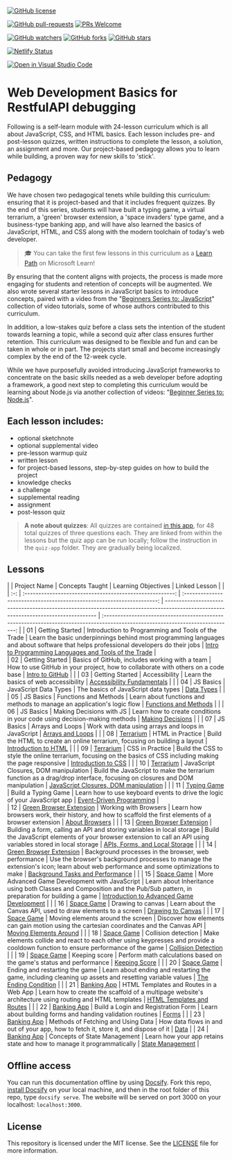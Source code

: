 [![GitHub license](https://img.shields.io/github/license/microsoft/Web-Dev-For-Beginners.svg)](https://github.com/microsoft/Web-Dev-For-Beginners/blob/master/LICENSE)

[![GitHub pull-requests](https://img.shields.io/github/issues-pr/microsoft/Web-Dev-For-Beginners.svg)](https://GitHub.com/abpanic/WebDev101/pulls/)
[![PRs Welcome](https://img.shields.io/badge/PRs-welcome-brightgreen.svg?style=flat-square)](http://makeapullrequest.com)

[![GitHub watchers](https://img.shields.io/github/watchers/microsoft/Web-Dev-For-Beginners.svg?style=social&label=Watch&maxAge=2592000)](https://GitHub.com/abpanic/WebDev101/watchers/)
[![GitHub forks](https://img.shields.io/github/forks/microsoft/Web-Dev-For-Beginners.svg?style=social&label=Fork&maxAge=2592000)](https://GitHub.com/abpanic/WebDev101/network/)
[![GitHub stars](https://img.shields.io/github/stars/microsoft/Web-Dev-For-Beginners.svg?style=social&label=Star&maxAge=2592000)](https://GitHub.com/abpanic/WebDev101/stargazers/)

[![Netlify Status](https://api.netlify.com/api/v1/badges/c4860d10-b8fa-4ccb-8678-ed91a6c47316/deploy-status)](https://app.netlify.com/sites/webdevtutorials101/deploys)

[![Open in Visual Studio Code](https://img.shields.io/static/v1?logo=visualstudiocode&label=&message=Open%20in%20Visual%20Studio%20Code&labelColor=2c2c32&color=007acc&logoColor=007acc)](https://open.vscode.dev/GitHub.com/abpanic/WebDev101)

# Web Development Basics for RestfulAPI debugging

Following is a self-learn module with 24-lesson curriculum which is all about JavaScript, CSS, and HTML basics. Each lesson includes pre- and post-lesson quizzes, written instructions to complete the lesson, a solution, an assignment and more. Our project-based pedagogy allows you to learn while building, a proven way for new skills to 'stick'.

## Pedagogy

We have chosen two pedagogical tenets while building this curriculum: ensuring that it is project-based and that it includes frequent quizzes. By the end of this series, students will have built a typing game, a virtual terrarium, a 'green' browser extension, a 'space invaders' type game, and a business-type banking app, and will have also learned the basics of JavaScript, HTML, and CSS along with the modern toolchain of today's web developer.

> 🎓 You can take the first few lessons in this curriculum as a [Learn Path](https://docs.microsoft.com/learn/paths/web-development-101/?WT.mc_id=academic-77807-sagibbon) on Microsoft Learn!

By ensuring that the content aligns with projects, the process is made more engaging for students and retention of concepts will be augmented. We also wrote several starter lessons in JavaScript basics to introduce concepts, paired with a video from the "[Beginners Series to: JavaScript](https://channel9.msdn.com/Series/Beginners-Series-to-JavaScript/?WT.mc_id=academic-77807-sagibbon)" collection of video tutorials, some of whose authors contributed to this curriculum.

In addition, a low-stakes quiz before a class sets the intention of the student towards learning a topic, while a second quiz after class ensures further retention. This curriculum was designed to be flexible and fun and can be taken in whole or in part. The projects start small and become increasingly complex by the end of the 12-week cycle.

While we have purposefully avoided introducing JavaScript frameworks to concentrate on the basic skills needed as a web developer before adopting a framework, a good next step to completing this curriculum would be learning about Node.js via another collection of videos: "[Beginner Series to: Node.js](https://channel9.msdn.com/Series/Beginners-Series-to-Nodejs/?WT.mc_id=academic-77807-sagibbon)".

## Each lesson includes:

- optional sketchnote
- optional supplemental video
- pre-lesson warmup quiz
- written lesson
- for project-based lessons, step-by-step guides on how to build the project
- knowledge checks
- a challenge
- supplemental reading
- assignment
- post-lesson quiz

> **A note about quizzes**: All quizzes are contained [in this app](https://ashy-river-0debb7803.1.azurestaticapps.net/), for 48 total quizzes of three questions each. They are linked from within the lessons but the quiz app can be run locally; follow the instruction in the `quiz-app` folder. They are gradually being localized.

## Lessons

|     |                       Project Name                       |                            Concepts Taught                             | Learning Objectives                                                                                                                 |                                                         Linked Lesson                                                          |                   |
| :-: | :------------------------------------------------------: | :--------------------------------------------------------------------: | ----------------------------------------------------------------------------------------------------------------------------------- | :----------------------------------------------------------------------------------------------------------------------------: | 
| 01  |                     Getting Started                      |           Introduction to Programming and Tools of the Trade           | Learn the basic underpinnings behind most programming languages and about software that helps professional developers do their jobs | [Intro to Programming Languages and Tools of the Trade](/1-getting-started-lessons/1-intro-to-programming-languages/README.md) |  
| 02  |                     Getting Started                      |             Basics of GitHub, includes working with a team             | How to use GitHub in your project, how to collaborate with others on a code base                                                    |                            [Intro to GitHub](/1-getting-started-lessons/2-github-basics/README.md)                             |              |
| 03  |                     Getting Started                      |                             Accessibility                              | Learn the basics of web accessibility                                                                                               |                       [Accessibility Fundamentals](/1-getting-started-lessons/3-accessibility/README.md)                       |             |
| 04  |                        JS Basics                         |                         JavaScript Data Types                          | The basics of JavaScript data types                                                                                                 |                                       [Data Types](/2-js-basics/1-data-types/README.md)                                        |                 |
| 05  |                        JS Basics                         |                         Functions and Methods                          | Learn about functions and methods to manage an application's logic flow                                                             |                              [Functions and Methods](/2-js-basics/2-functions-methods/README.md)                               | |
| 06  |                        JS Basics                         |                        Making Decisions with JS                        | Learn how to create conditions in your code using decision-making methods                                                           |                                 [Making Decisions](/2-js-basics/3-making-decisions/README.md)                                  |                  |
| 07  |                        JS Basics                         |                            Arrays and Loops                            | Work with data using arrays and loops in JavaScript                                                                                 |                                   [Arrays and Loops](/2-js-basics/4-arrays-loops/README.md)                                    |                  |
| 08  |       [Terrarium](/3-terrarium/solution/README.md)       |                            HTML in Practice                            | Build the HTML to create an online terrarium, focusing on building a layout                                                         |                                 [Introduction to HTML](/3-terrarium/1-intro-to-html/README.md)                                 |                      |
| 09  |       [Terrarium](/3-terrarium/solution/README.md)       |                            CSS in Practice                             | Build the CSS to style the online terrarium, focusing on the basics of CSS including making the page responsive                     |                                  [Introduction to CSS](/3-terrarium/2-intro-to-css/README.md)                                  |                      |
| 10  |            [Terrarium](/3-terrarium/solution/README.md)            |                 JavaScript Closures, DOM manipulation                  | Build the JavaScript to make the terrarium function as a drag/drop interface, focusing on closures and DOM manipulation             |                  [JavaScript Closures, DOM manipulation](/3-terrarium/3-intro-to-DOM-and-closures/README.md)                   |                      |
| 11  |          [Typing Game](/4-typing-game/solution/README.md)          |                          Build a Typing Game                           | Learn how to use keyboard events to drive the logic of your JavaScript app                                                          |                                [Event-Driven Programming](/4-typing-game/typing-game/README.md)                                |       
| 12  | [Green Browser Extension](/5-browser-extension/solution/README.md) |                         Working with Browsers                          | Learn how browsers work, their history, and how to scaffold the first elements of a browser extension                               |                               [About Browsers](/5-browser-extension/1-about-browsers/README.md)                                |                      |
| 13  | [Green Browser Extension](/5-browser-extension/solution/README.md) | Building a form, calling an API and storing variables in local storage | Build the JavaScript elements of your browser extension to call an API using variables stored in local storage                      |                [APIs, Forms, and Local Storage](/5-browser-extension/2-forms-browsers-local-storage/README.md)                 |                      |
| 14  | [Green Browser Extension](/5-browser-extension/solution/README.md) |          Background processes in the browser, web performance          | Use the browser's background processes to manage the extension's icon; learn about web performance and some optimizations to make   |             [Background Tasks and Performance](/5-browser-extension/3-background-tasks-and-performance/README.md)              |                      |
| 15  |           [Space Game](/6-space-game/solution/README.md)           |             More Advanced Game Development with JavaScript             | Learn about Inheritance using both Classes and Composition and the Pub/Sub pattern, in preparation for building a game              |                      [Introduction to Advanced Game Development](/6-space-game/1-introduction/README.md)                       |                    |
| 16  |           [Space Game](/6-space-game/solution/README.md)           |                           Drawing to canvas                            | Learn about the Canvas API, used to draw elements to a screen                                                                       |                                [Drawing to Canvas](/6-space-game/2-drawing-to-canvas/README.md)                                |                    |
| 17  |           [Space Game](/6-space-game/solution/README.md)           |                   Moving elements around the screen                    | Discover how elements can gain motion using the cartesian coordinates and the Canvas API                                            |                           [Moving Elements Around](/6-space-game/3-moving-elements-around/README.md)                           |                    |
| 18  |           [Space Game](/6-space-game/solution/README.md)           |                          Collision detection                           | Make elements collide and react to each other using keypresses and provide a cooldown function to ensure performance of the game    |                              [Collision Detection](/6-space-game/4-collision-detection/README.md)                              |                    |
| 19  |           [Space Game](/6-space-game/solution/README.md)           |                             Keeping score                              | Perform math calculations based on the game's status and performance                                                                |                                    [Keeping Score](/6-space-game/5-keeping-score/README.md)                                    |                    |
| 20  |           [Space Game](/6-space-game/solution/README.md)           |                     Ending and restarting the game                     | Learn about ending and restarting the game, including cleaning up assets and resetting variable values                              |                                [The Ending Condition](/6-space-game/6-end-condition/README.md)                                 |                    |
| 21  |         [Banking App](/7-bank-project/solution/README.md)          |                 HTML Templates and Routes in a Web App                 | Learn how to create the scaffold of a multipage website's architecture using routing and HTML templates                             |                            [HTML Templates and Routes](/7-bank-project/1-template-route/README.md)                             |                    |
| 22  |         [Banking App](/7-bank-project/solution/README.md)          |                  Build a Login and Registration Form                   | Learn about building forms and handing validation routines                                                                          |                                           [Forms](/7-bank-project/2-forms/README.md)                                           |                    |
| 23  |         [Banking App](/7-bank-project/solution/README.md)          |                   Methods of Fetching and Using Data                   | How data flows in and out of your app, how to fetch it, store it, and dispose of it                                                 |                                            [Data](/7-bank-project/3-data/README.md)                                            |
| 24  |         [Banking App](/7-bank-project/solution/README.md)          |                      Concepts of State Management                      | Learn how your app retains state and how to manage it programmatically                                                              |                                [State Management](/7-bank-project/4-state-management/README.md)                                |

## Offline access

You can run this documentation offline by using [Docsify](https://docsify.js.org/#/). Fork this repo, [install Docsify](https://docsify.js.org/#/quickstart) on your local machine, and then in the root folder of this repo, type `docsify serve`. The website will be served on port 3000 on your localhost: `localhost:3000`.

## License

This repository is licensed under the MIT license. See the [LICENSE](LICENSE) file for more information.
